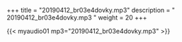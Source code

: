 +++
title = "20190412_br03e4dovky.mp3"
description = " 20190412_br03e4dovky.mp3 "
weight = 20
+++

{{< myaudio01 mp3="20190412_br03e4dovky.mp3" >}}

